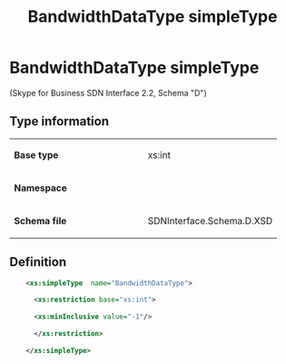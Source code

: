 ﻿---
title: BandwidthDataType simpleType 
TOCTitle: BandwidthDataType simpleType
ms:assetid: 58c03120-8c23-de41-406d-4e5f74129b1b
ms:mtpsurl: https://msdn.microsoft.com/en-us/library/Mt171043(v=office.16)
ms:contentKeyID: 65855618
ms.date: 08/24/2015
mtps_version: v=office.16
dev_langs:
- xml
---

# BandwidthDataType simpleType 

(Skype for Business SDN Interface 2.2, Schema "D")


## Type information

<table>
<colgroup>
<col style="width: 50%" />
<col style="width: 50%" />
</colgroup>
<tbody>
<tr class="odd">
<td><p><strong>Base type</strong></p></td>
<td><p>xs:int</p></td>
</tr>
<tr class="even">
<td><p><strong>Namespace</strong></p></td>
<td><p></p></td>
</tr>
<tr class="odd">
<td><p><strong>Schema file</strong></p></td>
<td><p>SDNInterface.Schema.D.XSD</p></td>
</tr>
</tbody>
</table>


## Definition

```xml
    <xs:simpleType  name="BandwidthDataType">
    
      <xs:restriction base="xs:int">
    
      <xs:minInclusive value="-1"/>
    
      </xs:restriction>
      
    </xs:simpleType>
  
```

